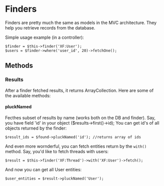# Finders
Finders are pretty much the same as models in the MVC architecture. They help you retrieve records from the database.

Simple usage example (in a controller):
```
$finder = $this->finder('XF:User');
$users = $finder->where('user_id', 20)->fetchOne();
```

## Methods
### Results
After a finder fetched results, it returns ArrayCollection. Here are some of the available methods:

#### pluckNamed
Fecthes subset of results by name (works both on the DB and finder). Say, you have field 'id' in your object ($results->first()->id);
You can get id's of all objects returned by the finder:
```
$result_ids = $found->pluckNamed('id'); //returns array of ids
```

And even more wornderful, you can fetch entities return by the `with()` method. Say, you'd like to fetch threads with users:
```
$result = $this->finder('XF:Thread')->with('XF:User')->fetch();
```

And now you can get all User entities:
```
$user_entities = $result->pluckNamed('User');
```